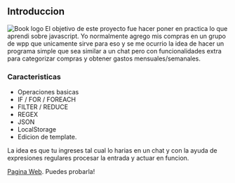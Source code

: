 ## Introduccion
![Book logo](/least-github-pages/assets/logo.png)
El objetivo de este proyecto fue hacer poner en practica lo que aprendi sobre javascript.
Yo normalmente agrego mis compras en un grupo de wpp que unicamente sirve para eso y se me ocurrio 
la idea de hacer un programa simple que sea similar a un chat pero con funcionalidades extra para categorizar compras y obtener gastos mensuales/semanales.

### Caracteristicas
- Operaciones basicas
- IF / FOR / FOREACH 
- FILTER / REDUCE
- REGEX
- JSON
- LocalStorage
- Edicion de template.

La idea es que tu ingreses tal cual lo harias en un chat y con la ayuda de expresiones regulares procesar la entrada y actuar en funcion.

[Pagina Web](https://agustinhernando2.github.io/). Puedes probarla!

